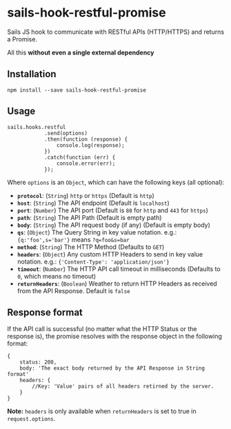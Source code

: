 # sails-hook-restful-promise
Sails JS hook to communicate with RESTful APIs (HTTP/HTTPS) and returns a Promise.

All this **without even a single external dependency**

## Installation

````
npm install --save sails-hook-restful-promise
````

## Usage

````
sails.hooks.restful
            .send(options)
            .then(function (response) {
                console.log(response);
            })
            .catch(function (err) {
                console.error(err);
            });
````
Where `options` is an `Object`, which can have the following keys (all optional):
* **`protocol`**: (`String`) `http` or `https` (Default is `http`)
* **`host`**: (`String`) The API endpoint (Default is `localhost`)
* **`port`**: (`Number`) The API port (Default is `80` for `http` and `443` for `https`)
* **`path`**: (`String`) The API Path (Default is empty path)
* **`body`**: (`String`) The API request body (if any) (Default is empty body)
* **`qs`**: (`Object`) The Query String in key value notation. e.g.: `{q:'foo',s='bar'}` means `?q=foo&s=bar`
* **`method`**: (`String`) The HTTP Method (Defaults to `GET`)
* **`headers`**: (`Object`) Any custom HTTP Headers to send in key value notation. e.g.: `{'Content-Type': 'application/json'}`
* **`timeout`**: (`Number`) The HTTP API call timeout in milliseconds (Defaults to `0`, which means no timeout)
* **`returnHeaders`**: (`Boolean`) Weather to return HTTP Headers as received from the API Response. Default is `false`

## Response format

If the API call is successful (no matter what the HTTP Status or the response is), the promise resolves with the response object in the following format:

````
{
    status: 200,
    body: 'The exact body returned by the API Response in String format'
    headers: {
        //Key: 'Value' pairs of all headers retirned by the server.
    }
}
````

**Note:** `headers` is only available when `returnHeaders` is set to true in `request.options`.
